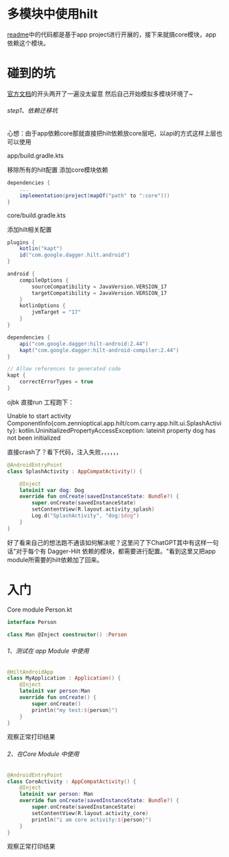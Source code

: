 # 多模块中使用hilt

[readme](./README.md)中的代码都是基于app project进行开展的，接下来就搞core模块，app 依赖这个模块。


# 碰到的坑

[官方文档](https://developer.android.google.cn/training/dependency-injection/hilt-multi-module?hl=zh-cn)的开头两开了一遍没太留意
然后自己开始模拟多模块环境了~

###### step1、依赖迁移坑

心想：由于app依赖core那就直接把hilt依赖放core层吧，以api的方式这样上层也可以使用

app/build.gradle.kts

移除所有的hilt配置
添加core模块依赖

```groovy
dependencies {
    ...
    implementation(project(mapOf("path" to ":core")))
}
```

core/build.gradle.kts

添加hilt相关配置

```groovy
plugins {
    kotlin("kapt")
    id("com.google.dagger.hilt.android")
}

android {
    compileOptions {
        sourceCompatibility = JavaVersion.VERSION_17
        targetCompatibility = JavaVersion.VERSION_17
    }
    kotlinOptions {
        jvmTarget = "17"
    }
}

dependencies {
    api("com.google.dagger:hilt-android:2.44")
    kapt("com.google.dagger:hilt-android-compiler:2.44")
}

// Allow references to generated code
kapt {
    correctErrorTypes = true
}
```

ojbk 直接run 工程跑下：

Unable to start activity ComponentInfo{com.zennioptical.app.hilt/com.carry.app.hilt.ui.SplashActivity}: kotlin.UninitializedPropertyAccessException: lateinit property dog has not been initialized

直接crash了？看下代码，注入失败，，，，，，

```kotlin
@AndroidEntryPoint
class SplashActivity : AppCompatActivity() {

    @Inject
    lateinit var dog: Dog
    override fun onCreate(savedInstanceState: Bundle?) {
        super.onCreate(savedInstanceState)
        setContentView(R.layout.activity_splash)
        Log.d("SplashActivity", "dog:$dog")
    }
}
```

好了看来自己的想法跑不通该如何解决呢？这里问了下ChatGPT其中有这样一句话"对于每个有 Dagger-Hilt 依赖的模块，都需要进行配置。"看到这里又把app module所需要的hilt依赖加了回来。

# 入门

Core module Person.kt

```kotlin
interface Person

class Man @Inject constructor() :Person
```

###### 1、测试在 app Module 中使用

```kotlin
@HiltAndroidApp
class MyApplication : Application() {
    @Inject
    lateinit var person:Man
    override fun onCreate() {
        super.onCreate()
        println("my test:${person}")
    }
}
```
观察正常打印结果

###### 2、在Core Module 中使用

```kotlin
@AndroidEntryPoint
class CoreActivity : AppCompatActivity() {
    @Inject
    lateinit var person: Man
    override fun onCreate(savedInstanceState: Bundle?) {
        super.onCreate(savedInstanceState)
        setContentView(R.layout.activity_core)
        println("i am core activity:${person}")
    }
}
```
观察正常打印结果






